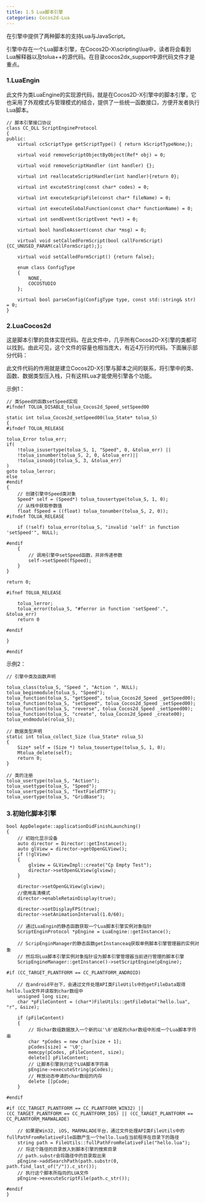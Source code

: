 ```yaml
---
title: 1.5 Lua脚本引擎 
categories: Cocos2d-Lua
---
```


在引擎中提供了两种脚本的支持Lua与JavaScript。

引擎中存在一个Lua脚本引擎，在Cocos2D-X\scripting\lua中，读者将会看到Lua解释器以及tolua++的源代码。在目录cocos2dx_support中源代码文件才是重点。

### 1.LuaEngin

此文件为类LuaEngine的实现源代码，就是在Cocos2D-X引擎中的脚本引擎，它也采用了外观模式与管理模式的结合，提供了一些统一函数接口，方便开发者执行Lua脚本。

	// 脚本引擎接口协议
	class CC_DLL ScriptEngineProtocol
	{
	public:
		virtual ccScriptType getScriptType() { return kScriptTypeNone;};

		virtual void removeScriptObjectByObject(Ref* obj) = 0;

		virtual void removeScriptHandler (int handler) {};

		virtual int reallocateScriptHandler(int handler){return 0};

		virtual int excuteString(const char* codes) = 0;
	
		virtual int executeScpripFile(const char* fileName) = 0;

		virtual int executeGlobalFunction(const char* functionName) = 0;

		virtual int sendEvent(ScriptEvent *evt) = 0;

		virtual bool handleAssert(const char *msg) = 0;

		virtual void setCalledFormScript(bool callFormScript){CC_UNUSED_PARAM(callFormScript);};

		virtual void setCalledFormScript() {return false};

		enum class ConfigType
		{
			NONE,
			COCOSTUDIO
		};

		virtual bool parseConfig(ConfigType type, const std::string& str) = 0;
	}


### 2.LuaCocos2d

这是脚本引擎的具体实现代码。在此文件中，几乎所有Cocos2D-X引擎的类都可以找到。由此可见，这个文件的容量也相当庞大，有近4万行的代码。下面展示部分代码：

此文件代码的作用就是建立Cocos2D-X引擎与脚本之间的联系，将引擎中的类、函数、数据类型压入栈，只有这样Lua才能使用引擎各个功能。

示例1：

	// 类Speed的函数setSpeed实现
	#ifndef TOLUA_DISABLE_tolua_Cocos2d_Speed_setSpeed00

	static int tolua_Cocos2d_setSpeed00(lua_State* tolua_S)
	{
	#ifndef TOLUA_RELEASE
	
	tolua_Error tolua_err;
	if(
		!tolua_isusertype(tolua_S, 1, "Speed", 0, &tolua_err) ||
		!tolua_isnumber(tolua_S, 2, 0, &tolua_err)||
		!tolua_isnoobj(tolua_S, 3, &tolua_err)
	)
	goto tolua_lerror;
	else
	#endif
	{
		// 创建引擎中Speed类对象
		Speed* self = (Speed*) tolua_tousertype(tolua_S, 1, 0);
		// 从栈中获取参数值
		float fSpeed = ((float) tolua_tonumber(tolua_S, 2, 0));
	#ifndef TOLUA_RELEASE

		if (!self) tolua_error(tolua_S, "invalid 'self' in function 'setSpeed'", NULL);

	#endif
		{
			// 调用引擎中setSpeed函数，并非传递参数
			self->setSpeed(fSpeed);
		}
	}

	return 0;

	#ifnef TOLUA_RELEASE

		tolua_lerror;
		tolua_error(tolua_S, "#ferror in function 'setSpeed'.", &tolua_err)
		return 0

	#endif

	}

	#endif

示例2：

	// 引擎中类及函数声明

	tolua_class(tolua_S, "Speed ", "Action ", NULL);
	tolua_beginmodule(tolua_S, "Speed");
	tolua_function(tolua_S, "getSpeed", tolua_Cocos2d_Speed _getSpeed00);
	tolua_function(tolua_S, "setSpeed", tolua_Cocos2d_Speed _setSpeed00);
	tolua_function(tolua_S, "reverse", tolua_Cocos2d_Speed _setSpeed00);
	tolua_function(tolua_S, "create", tolua_Cocos2d_Speed _create00);
	tolua_endmodule(rolua_S);

	// 数据类型声明
	static int tolua_collect_Size (lua_State* rolua_S)
	{
		Size* self = (Size *) tolua_tousertype(tolua_S, 1, 0);
		Mtolua_delete(self);
		return 0;
	}

	// 类的注册
	tolua_usertype(tolua_S, "Action");
	tolua_usettype(tolua_S, "Speed");
	tolua_usertype(tolua_S, "TextFieldTTF");
	tolua_usertype(tolua_S, "GridBase");



### 3.初始化脚本引擎

	bool AppDelegate::applicationDidFinishLaunching()
	{
		// 初始化显示设备
		auto director = Director::getInstance();
		auto glView = director->getOpenGLView();
		if (!glView)
		{
			glview = GLViewImpl::create("Cp Empty Test");
			director->setOpenGLView(glview);
		}

		director->setOpenGLView(glview);
		//使用高清模式
		director->enableRetainDisplay(true);

		director->setDisplayFPS(true);
		director->setAnimationInterval(1.0/60);

		// 通过LuaEngin的静态函数获取一个Lua脚本引擎实例对象指针
		ScriptEnginProtocol *pEngine = LuaEngine::getInstance();

		// ScripEnginManager的静态函数getInstanceaq获取单例脚本引擎管理器的实例对象
		// 然后将Lua脚本引擎实例对象指针设为脚本引擎管理器当前进行管理的脚本引擎
		ScripEngineManager::getInstance()->setScriptEngine(pEngine);

	#if (CC_TARGET_PLANTFORM == CC_PLANTFORM_ANDROID)

		// 在android平台下，会通过文件处理API类FileUtils中的getFileData取得hello.lua文件并读取到char数组中
		unsigned long size;
		char *pFileContent = (char*)FileUtils::getFileData("hello.lua", "r", &size);

		if (pFileContent)
		{
			// 将char数组数据放入一个新的以'\0'结尾的char数组中形成一个Lua脚本字符串
			char *pCodes = new char[size + 1];
			pCodes[size] = '\0';
			memcpy(pCodes, pFileContent, size);
			delete[] pFileContent;
			// 让脚本引擎执行这个LUA脚本字符串
			pEngine->executeString(pCodes);
			// 释放动态申请的char数组的内存
			delete []pCode;
		}

	#endif

	#if (CC_TARGET_PLANTFORM == CC_PLANTFORM_WIN32) || (CC_TARGET_PLANTFORM == CC_PLANTFORM_IOS) || (CC_TARGET_PLANTFORM == CC_PLANTFORM_MARWALADE)

		// 如果是Win32, iOS, MARMALADE平台，通过文件处理API类FileUtils中的fullPathFromRelativeFile函数产生一个hello.lua在当前程序在目录下的路径
		string path = FileUtils::fullPathFromRelativeFile("hello.lua");
		// 将这个路径的目录放入到脚本引擎的搜索目录
		// path.substr会将路径中的目录取出来
		pEngine->addSearchPath(path.substr(0, path.find_last_of("/")).c_str());
		// 执行这个脚本所指向的LUA文件
		pEngine->executeScriptFile(path.c_str());

	#endif
	}